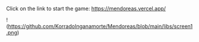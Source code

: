 Click on the link to start the game: https://mendoreas.vercel.app/

!(https://github.com/KorradoInganamorte/Mendoreas/blob/main/libs/screen1.png)
